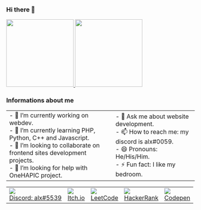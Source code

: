 ### Hi there 👋

<div>
  <a href="https://github.com/gabriel18dx">
    <img height="180em" src="https://github-readme-stats.vercel.app/api?username=gabriel18dx&show_icons=true&include-all-commits=true&count_private=true&theme=dark"/>
    <img height="180em" src="https://github-readme-stats.vercel.app/api/top-langs/?username=gabriel18dx&layout=compact&theme=dark"/>
  </a>
</div>

### Informations about me

<table border="0">
  <tr>
    <td>
      - 🔭 I’m currently working on webdev.<br/>
      - 🌱 I’m currently learning PHP, Python, C++ and Javascript.<br/>
      - 👯 I’m looking to collaborate on frontend sites development projects.<br/>
      - 🤔 I’m looking for help with OneHAPIC project.<br/>
    </td>
    <td>
      - 💬 Ask me about website development.<br/>
      - 📫 How to reach me: my discord is alx#0059.<br/>
      - 😄 Pronouns: He/His/Him.<br/>
      - ⚡ Fun fact: I like my bedroom.<br/>
    </td>
  </tr>  
</table>

<table border="0" align="center">
  <tr>
    <td>
      <a href="https://discord.com/users/523988377431834635">
        <div>
          <img src="https://github.com/gabriel18dx/gabriel18dx/blob/main/discord.png"></br>
          Discord: alx#5539
        </div>
      </a>
    </td>
    <td>
      <a href="https://gabrieldx.itch.io/">
        <div>
          <img src="https://github.com/gabriel18dx/gabriel18dx/blob/main/icons8-itch-io-24.png"></br>
          Itch.io
        </div>
      </a>
    </td>
    <td>
      <a href="https://leetcode.com/gabrieldx/">
        <div>
          <img src="https://github.com/gabriel18dx/gabriel18dx/blob/main/icons8-level-up-your-coding-skills-and-quickly-land-a-job-24.png"></br>
          LeetCode
        </div>
      </a>
    </td>
    <td>
      <a href="https://www.hackerrank.com/gabrieldx">
        <div>
          <img src="https://github.com/gabriel18dx/gabriel18dx/blob/main/hackerrank_logo_logos_icon.png"></br>
          HackerRank
        </div>
      </a>
    </td>
    <td>
      <a href="https://codepen.io/gabrieldx">
        <div>
          <img src="https://github.com/gabriel18dx/gabriel18dx/blob/main/icons8-codepen-24.png"></br>
          Codepen
        </div>
      </a>
    </td>
  </tr>
</table>
